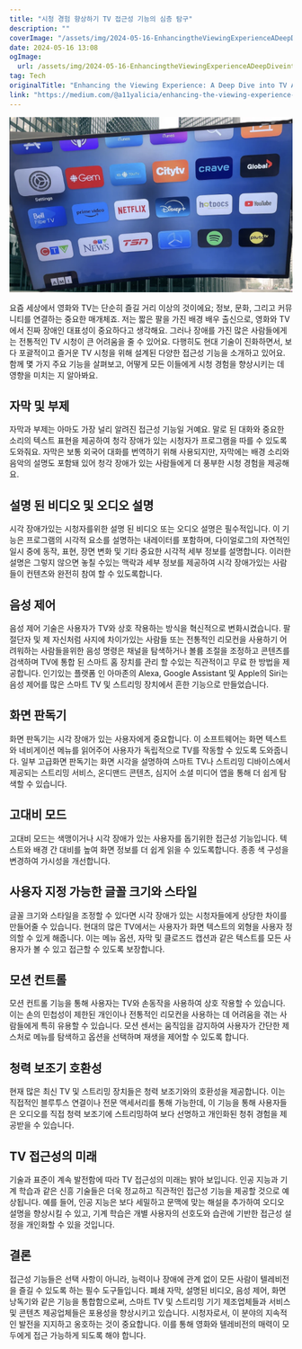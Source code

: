 ```yaml
---
title: "시청 경험 향상하기 TV 접근성 기능의 심층 탐구"
description: ""
coverImage: "/assets/img/2024-05-16-EnhancingtheViewingExperienceADeepDiveintoTVAccessibilityFeatures_0.png"
date: 2024-05-16 13:08
ogImage: 
  url: /assets/img/2024-05-16-EnhancingtheViewingExperienceADeepDiveintoTVAccessibilityFeatures_0.png
tag: Tech
originalTitle: "Enhancing the Viewing Experience: A Deep Dive into TV Accessibility Features"
link: "https://medium.com/@a11yalicia/enhancing-the-viewing-experience-a-deep-dive-into-tv-accessibility-features-f6eda80d6d92"
---
```



![image](/assets/img/2024-05-16-EnhancingtheViewingExperienceADeepDiveintoTVAccessibilityFeatures_0.png)

요즘 세상에서 영화와 TV는 단순히 즐길 거리 이상의 것이에요; 정보, 문화, 그리고 커뮤니티를 연결하는 중요한 매개체죠. 저는 짧은 팔을 가진 배경 배우 출신으로, 영화와 TV에서 진짜 장애인 대표성이 중요하다고 생각해요. 그러나 장애를 가진 많은 사람들에게는 전통적인 TV 시청이 큰 어려움을 줄 수 있어요. 다행히도 현대 기술이 진화하면서, 보다 포괄적이고 즐거운 TV 시청을 위해 설계된 다양한 접근성 기능을 소개하고 있어요. 함께 몇 가지 주요 기능을 살펴보고, 어떻게 모든 이들에게 시청 경험을 향상시키는 데 영향을 미치는 지 알아봐요.

## 자막 및 부제

자막과 부제는 아마도 가장 널리 알려진 접근성 기능일 거예요. 말로 된 대화와 중요한 소리의 텍스트 표현을 제공하여 청각 장애가 있는 시청자가 프로그램을 따를 수 있도록 도와줘요. 자막은 보통 외국어 대화를 번역하기 위해 사용되지만, 자막에는 배경 소리와 음악의 설명도 포함돼 있어 청각 장애가 있는 사람들에게 더 풍부한 시청 경험을 제공해요.

<div class="content-ad"></div>

## 설명 된 비디오 및 오디오 설명

시각 장애가있는 시청자를위한 설명 된 비디오 또는 오디오 설명은 필수적입니다. 이 기능은 프로그램의 시각적 요소를 설명하는 내레이터를 포함하며, 다이얼로그의 자연적인 일시 중에 동작, 표현, 장면 변화 및 기타 중요한 시각적 세부 정보를 설명합니다. 이러한 설명은 그렇지 않으면 놓칠 수있는 맥락과 세부 정보를 제공하여 시각 장애가있는 사람들이 컨텐츠와 완전히 참여 할 수 있도록합니다.

## 음성 제어

음성 제어 기술은 사용자가 TV와 상호 작용하는 방식을 혁신적으로 변화시켰습니다. 팔 절단자 및 제 자신처럼 사지에 차이가있는 사람들 또는 전통적인 리모컨을 사용하기 어려워하는 사람들을위한 음성 명령은 채널을 탐색하거나 볼륨 조절을 조정하고 콘텐츠를 검색하며 TV에 통합 된 스마트 홈 장치를 관리 할 수있는 직관적이고 무료 한 방법을 제공합니다. 인기있는 플랫폼 인 아마존의 Alexa, Google Assistant 및 Apple의 Siri는 음성 제어를 많은 스마트 TV 및 스트리밍 장치에서 흔한 기능으로 만들었습니다.

<div class="content-ad"></div>

## 화면 판독기

화면 판독기는 시각 장애가 있는 사용자에게 중요합니다. 이 소프트웨어는 화면 텍스트와 네비게이션 메뉴를 읽어주어 사용자가 독립적으로 TV를 작동할 수 있도록 도와줍니다. 일부 고급화면 판독기는 화면 시각을 설명하여 스마트 TV나 스트리밍 디바이스에서 제공되는 스트리밍 서비스, 온디맨드 콘텐츠, 심지어 소셜 미디어 앱을 통해 더 쉽게 탐색할 수 있습니다.

## 고대비 모드

고대비 모드는 색맹이거나 시각 장애가 있는 사용자를 돕기위한 접근성 기능입니다. 텍스트와 배경 간 대비를 높여 화면 정보를 더 쉽게 읽을 수 있도록합니다. 종종 색 구성을 변경하여 가시성을 개선합니다.

<div class="content-ad"></div>

## 사용자 지정 가능한 글꼴 크기와 스타일

글꼴 크기와 스타일을 조정할 수 있다면 시각 장애가 있는 시청자들에게 상당한 차이를 만들어줄 수 있습니다. 현대의 많은 TV에서는 사용자가 화면 텍스트의 외형을 사용자 정의할 수 있게 해줍니다. 이는 메뉴 옵션, 자막 및 클로즈드 캡션과 같은 텍스트를 모든 사용자가 볼 수 있고 접근할 수 있도록 보장합니다.

## 모션 컨트롤

모션 컨트롤 기능을 통해 사용자는 TV와 손동작을 사용하여 상호 작용할 수 있습니다. 이는 손의 민첩성이 제한된 개인이나 전통적인 리모컨을 사용하는 데 어려움을 겪는 사람들에게 특히 유용할 수 있습니다. 모션 센서는 움직임을 감지하여 사용자가 간단한 제스처로 메뉴를 탐색하고 옵션을 선택하며 재생을 제어할 수 있도록 합니다.

<div class="content-ad"></div>

## 청력 보조기 호환성

현재 많은 최신 TV 및 스트리밍 장치들은 청력 보조기와의 호환성을 제공합니다. 이는 직접적인 블루투스 연결이나 전문 액세서리를 통해 가능한데, 이 기능을 통해 사용자들은 오디오를 직접 청력 보조기에 스트리밍하여 보다 선명하고 개인화된 청취 경험을 제공받을 수 있습니다.

## TV 접근성의 미래

기술과 표준이 계속 발전함에 따라 TV 접근성의 미래는 밝아 보입니다. 인공 지능과 기계 학습과 같은 신흥 기술들은 더욱 정교하고 직관적인 접근성 기능을 제공할 것으로 예상됩니다. 예를 들어, 인공 지능은 보다 세밀하고 문맥에 맞는 해설을 추가하여 오디오 설명을 향상시킬 수 있고, 기계 학습은 개별 사용자의 선호도와 습관에 기반한 접근성 설정을 개인화할 수 있을 것입니다.

<div class="content-ad"></div>

## 결론

접근성 기능들은 선택 사항이 아니라, 능력이나 장애에 관계 없이 모든 사람이 텔레비전을 즐길 수 있도록 하는 필수 도구들입니다. 폐쇄 자막, 설명된 비디오, 음성 제어, 화면 낭독기와 같은 기능을 통합함으로써, 스마트 TV 및 스트리밍 기기 제조업체들과 서비스 및 콘텐츠 제공업체들은 포용성을 향상시키고 있습니다. 시청자로서, 이 분야의 지속적인 발전을 지지하고 옹호하는 것이 중요합니다. 이를 통해 영화와 텔레비전의 매력이 모두에게 접근 가능하게 되도록 해야 합니다.